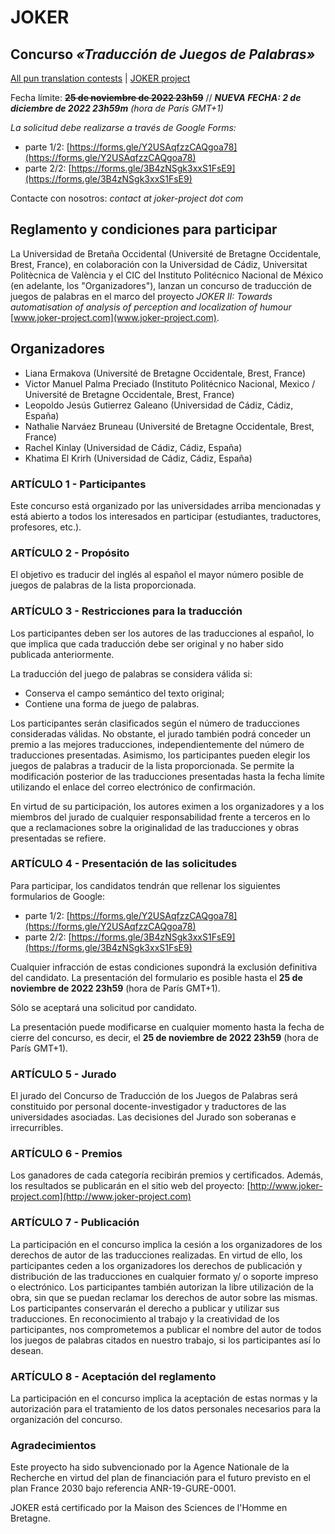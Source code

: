 # JOKER

## Concurso *«Traducción de Juegos de Palabras»*

[All pun translation contests](../index) | [JOKER project](https://www.joker-project.com/)
<br>

Fecha límite: **~~25 de noviembre de 2022 23h59~~** // ***NUEVA FECHA: 2 de diciembre de 2022 23h59m** (hora de París GMT+1)*

*La solicitud debe realizarse a través de Google Forms:*
* parte 1/2: [https://forms.gle/Y2USAqfzzCAQgoa78](https://forms.gle/Y2USAqfzzCAQgoa78)    
* parte 2/2: [https://forms.gle/3B4zNSgk3xxS1FsE9](https://forms.gle/3B4zNSgk3xxS1FsE9)    

Contacte con nosotros: *contact at joker-project dot com*

## Reglamento y condiciones para participar

La Universidad de Bretaña Occidental (Université de Bretagne Occidentale, Brest, France), en colaboración con la Universidad de Cádiz, Universitat Politècnica de València y el CIC del Instituto Politécnico Nacional de México (en adelante, los "Organizadores"), lanzan un concurso de traducción de juegos de palabras en el marco del proyecto *JOKER II: Towards automatisation of analysis of perception and localization of humour* [www.joker-project.com](www.joker-project.com).
## Organizadores

* Liana Ermakova (Université de Bretagne Occidentale, Brest, France)  
* Victor Manuel Palma Preciado (Instituto Politécnico Nacional, Mexico / Université de Bretagne Occidentale, Brest, France)   
* Leopoldo Jesús Gutierrez Galeano (Universidad de Cádiz, Cádiz, España) 
* Nathalie Narváez Bruneau (Université de Bretagne Occidentale, Brest, France)  
* Rachel Kinlay (Universidad de Cádiz, Cádiz, España) 
* Khatima El Krirh (Universidad de Cádiz, Cádiz, España) 

### ARTÍCULO  1 - Participantes

Este concurso está organizado por las universidades arriba mencionadas y está abierto a todos los interesados en participar (estudiantes, traductores, profesores, etc.).

### ARTÍCULO 2 - Propósito

El objetivo es traducir del inglés al español el mayor número posible de juegos de palabras de la lista proporcionada.

### ARTÍCULO 3 - Restricciones para la traducción 

Los participantes deben ser los autores de las traducciones al español, lo que implica que cada traducción debe ser original y no haber sido publicada anteriormente. 

La traducción del juego de palabras se considera válida si:
* Conserva el campo semántico del texto original;
* Contiene una forma de juego de palabras.

Los participantes serán clasificados según el número de traducciones consideradas válidas. No obstante, el jurado también podrá conceder un premio a las mejores traducciones, independientemente del número de traducciones presentadas. Asimismo, los participantes pueden elegir los juegos de palabras a traducir de la lista proporcionada. Se permite la modificación posterior de las traducciones presentadas hasta la fecha límite utilizando el enlace del correo electrónico de confirmación.

En virtud de su participación, los autores eximen a los organizadores y a los miembros del jurado de cualquier responsabilidad frente a terceros en lo que a reclamaciones sobre la originalidad de las traducciones y obras presentadas se refiere. 

### ARTÍCULO 4 - Presentación de las solicitudes

Para participar, los candidatos tendrán que rellenar los siguientes formularios de Google:
* parte 1/2: [https://forms.gle/Y2USAqfzzCAQgoa78](https://forms.gle/Y2USAqfzzCAQgoa78)    
* parte 2/2: [https://forms.gle/3B4zNSgk3xxS1FsE9](https://forms.gle/3B4zNSgk3xxS1FsE9)    

Cualquier infracción de estas condiciones supondrá la exclusión definitiva del candidato. La presentación del formulario es posible hasta el **25 de noviembre de 2022 23h59** (hora de París GMT+1).

Sólo se aceptará una solicitud por candidato.

La presentación puede modificarse en cualquier momento hasta la fecha de cierre del concurso, es decir, el **25 de noviembre de 2022 23h59** (hora de París GMT+1).

### ARTÍCULO 5 - Jurado 

El jurado del Concurso de Traducción de los Juegos de Palabras será constituido por personal docente-investigador y traductores de las universidades asociadas. Las decisiones del Jurado son soberanas e irrecurribles.

### ARTÍCULO 6 - Premios

Los ganadores de cada categoría recibirán premios y certificados. Además, los resultados se publicarán en el sitio web del proyecto: [http://www.joker-project.com](http://www.joker-project.com)

### ARTÍCULO 7 - Publicación

La participación en el concurso implica la cesión a los organizadores de los derechos de autor de las traducciones realizadas. En virtud de ello, los participantes ceden a los organizadores los derechos de publicación y distribución de las traducciones en cualquier formato y/ o soporte impreso o electrónico. Los participantes también autorizan la libre utilización de la obra, sin que se puedan reclamar los derechos de autor sobre las mismas. Los participantes conservarán el derecho a publicar y utilizar sus traducciones. En reconocimiento al trabajo y la creatividad de los participantes, nos comprometemos a publicar el nombre del autor de todos los juegos de palabras citados en nuestro trabajo, si los participantes así lo desean.

### ARTÍCULO 8 - Aceptación del reglamento

La participación en el concurso implica la aceptación de estas normas y la autorización para el tratamiento de los datos personales necesarios para la organización del concurso.

### Agradecimientos

Este proyecto ha sido subvencionado por la Agence Nationale de la Recherche en virtud del plan de financiación para el futuro previsto en el plan France 2030 bajo referencia  ANR-19-GURE-0001.

JOKER está certificado por la Maison des Sciences de l'Homme en Bretagne.
